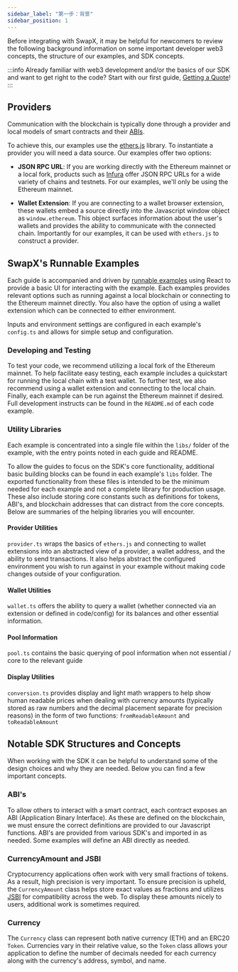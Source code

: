 ```yaml
---
sidebar_label: "第一步：背景"
sidebar_position: 1
---
```


Before integrating with SwapX, it may be helpful for newcomers to review the following background information on some important developer web3 concepts, the structure of our examples, and SDK concepts.

:::info
Already familiar with web3 development and/or the basics of our SDK and want to get right to the code? Start with our first guide, [Getting a Quote](swaps/01-quoting)!
:::

## Providers

Communication with the blockchain is typically done through a provider and local models of smart contracts and their [ABIs](01-background.md#abis).

To achieve this, our examples use the [ethers.js](https://docs.ethers.io/v5/) library. To instantiate a provider you will need a data source. Our examples offer two options:

- **JSON RPC URL**: If you are working directly with the Ethereum mainnet or a local fork, products such as [Infura](https://infura.io/) offer JSON RPC URLs for a wide variety of chains and testnets. For our examples, we'll only be using the Ethereum mainnet.

- **Wallet Extension**: If you are connecting to a wallet browser extension, these wallets embed a source directly into the Javascript window object as `window.ethereum`. This object surfaces information about the user's wallets and provides the ability to communicate with the connected chain. Importantly for our examples, it can be used with `ethers.js` to construct a provider.

## SwapX's Runnable Examples

Each guide is accompanied and driven by [runnable examples](https://github.com/hi-swapx/sdk/tree/main/packages/v3-sdk) using React to provide a basic UI for interacting with the example. Each examples provides relevant options such as running against a local blockchain or connecting to the Ethereum mainnet directly. You also have the option of using a wallet extension which can be connected to either environment.

Inputs and environment settings are configured in each example's `config.ts` and allows for simple setup and configuration.

### Developing and Testing

To test your code, we recommend utilizing a local fork of the Ethereum mainnet. To help facilitate easy testing, each example includes a quickstart for running the local chain with a test wallet. To further test, we also recommend using a wallet extension and connecting to the local chain. Finally, each example can be run against the Ethereum mainnet if desired. Full development instructs can be found in the `README.md` of each code example.

### Utility Libraries

Each example is concentrated into a single file within the `libs/` folder of the example, with the entry points noted in each guide and README.

To allow the guides to focus on the SDK's core functionality, additional basic building blocks can be found in each example's `libs` folder. The exported functionality from these files is intended to be the minimum needed for each example and not a complete library for production usage. These also include storing core constants such as definitions for tokens, ABI's, and blockchain addresses that can distract from the core concepts. Below are summaries of the helping libraries you will encounter.

#### Provider Utilities

`provider.ts` wraps the basics of `ethers.js` and connecting to wallet extensions into an abstracted view of a provider, a wallet address, and the ability to send transactions. It also helps abstract the configured environment you wish to run against in your example without making code changes outside of your configuration.

#### Wallet Utilities

`wallet.ts` offers the ability to query a wallet (whether connected via an extension or defined in code/config) for its balances and other essential information.

#### Pool Information

`pool.ts` contains the basic querying of pool information when not essential / core to the relevant guide

#### Display Utilities

`conversion.ts` provides display and light math wrappers to help show human readable prices when dealing with currency amounts (typically stored as raw numbers and the decimal placement separate for precision reasons) in the form of two functions: `fromReadableAmount` and `toReadableAmount`

## Notable SDK Structures and Concepts

When working with the SDK it can be helpful to understand some of the design choices and why they are needed. Below you can find a few important concepts.

### ABI's

To allow others to interact with a smart contract, each contract exposes an ABI (Application Binary Interface). As these are defined on the blockchain, we must ensure the correct definitions are provided to our Javascript functions. ABI's are provided from various SDK's and imported in as needed. Some examples will define an ABI directly as needed.

### CurrencyAmount and JSBI

Cryptocurrency applications often work with very small fractions of tokens. As a result, high precision is very important. To ensure precision is upheld, the `CurrencyAmount` class helps store exact values as fractions and utilizes [JSBI](https://github.com/GoogleChromeLabs/jsbi) for compatibility across the web. To display these amounts nicely to users, additional work is sometimes required.

### Currency

The `Currency` class can represent both native currency (ETH) and an ERC20 `Token`. Currencies vary in their relative value, so the `Token` class allows your application to define the number of decimals needed for each currency along with the currency's address, symbol, and name.
